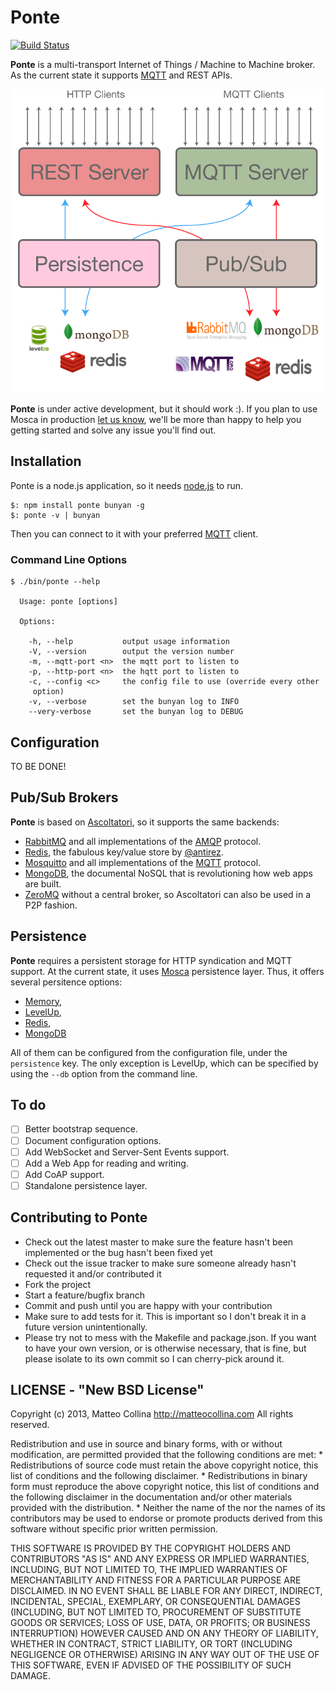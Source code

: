Ponte
=====

[![Build
Status](https://travis-ci.org/mcollina/ponte.png)](https://travis-ci.org/mcollina/ponte)

__Ponte__ is a multi-transport Internet of Things / Machine to Machine broker.
As the current state it supports [MQTT](http://mqtt.org/) and REST
APIs.

![Ponte Architecture](./architecture.png)

__Ponte__ is under active development, but it should work :).
If you plan to use Mosca in production
[let us know](http://twitter.com/matteocollina), we'll be more than
happy to help you getting started and solve any issue you'll find out.


## Installation 

Ponte is a node.js application, so it needs [node.js](http://nodejs.org)
to run.

```
$: npm install ponte bunyan -g
$: ponte -v | bunyan
```

Then you can connect to it with your preferred [MQTT](http://mqtt.org)
client.

### Command Line Options

```
$ ./bin/ponte --help

  Usage: ponte [options]

  Options:

    -h, --help           output usage information
    -V, --version        output the version number
    -m, --mqtt-port <n>  the mqtt port to listen to
    -p, --http-port <n>  the hqtt port to listen to
    -c, --config <c>     the config file to use (override every other
     option)
    -v, --verbose        set the bunyan log to INFO
    --very-verbose       set the bunyan log to DEBUG
```

## Configuration

TO BE DONE!

## Pub/Sub Brokers

__Ponte__ is based on
[Ascoltatori](http://github.com/mcollina/ascoltatori), so it supports the same backends:

* [RabbitMQ](http://www.rabbitmq.com/) and all implementations of
  the [AMQP](http://www.amqp.org/) protocol.
* [Redis](http://redis.io/), the fabulous key/value store by
  [@antirez](https://github.com/antirez).
* [Mosquitto](http://mosquitto.org/) and all implementations of the
  [MQTT](http://mqtt.org/) protocol.
* [MongoDB](http://www.mongodb.org/), the documental NoSQL that
  is revolutioning how web apps are built.
* [ZeroMQ](http://www.zeromq.org/) without a central broker, so
  Ascoltatori can also be used in a P2P fashion.

## Persistence

__Ponte__ requires a persistent storage for HTTP syndication and MQTT
support.
At the current state, it uses [Mosca](http://github.com/mcollina/mosca)
persistence layer.
Thus, it offers several persitence options:

* [Memory](http://mcollina.github.com/mosca/docs/lib/persistence/memory.js.html),
* [LevelUp](http://mcollina.github.com/mosca/docs/lib/persistence/levelup.js.html),
* [Redis](http://mcollina.github.com/mosca/docs/lib/persistence/redis.js.html),
* [MongoDB](http://mcollina.github.com/mosca/docs/lib/persistence/mongo.js.html)

All of them can be configured from the configuration file, under the
`persistence` key. The only exception is LevelUp, which can be specified
by using the `--db` option from the command line.

## To do

* [ ] Better bootstrap sequence.
* [ ] Document configuration options.
* [ ] Add WebSocket and Server-Sent Events support.
* [ ] Add a Web App for reading and writing.
* [ ] Add CoAP support.
* [ ] Standalone persistence layer.

## Contributing to Ponte

* Check out the latest master to make sure the feature hasn't been
  implemented or the bug hasn't been fixed yet
* Check out the issue tracker to make sure someone already hasn't
  requested it and/or contributed it
* Fork the project
* Start a feature/bugfix branch
* Commit and push until you are happy with your contribution
* Make sure to add tests for it. This is important so I don't break it
  in a future version unintentionally.
* Please try not to mess with the Makefile and package.json. If you
  want to have your own version, or is otherwise necessary, that is
  fine, but please isolate to its own commit so I can cherry-pick around
  it.

## LICENSE - "New BSD License"

Copyright (c) 2013, Matteo Collina http://matteocollina.com
All rights reserved.

Redistribution and use in source and binary forms, with or without
modification, are permitted provided that the following conditions are
met:
    * Redistributions of source code must retain the above copyright
      notice, this list of conditions and the following
      disclaimer.
    * Redistributions in binary form must reproduce the above copyright
      notice, this list of conditions and the following disclaimer
      in the documentation and/or other materials provided with the
      distribution.
    * Neither the name of the <organization> nor the
      names of its contributors may be used to endorse or promote
      products derived from this software without specific prior written
      permission.

THIS SOFTWARE IS PROVIDED BY THE COPYRIGHT HOLDERS AND CONTRIBUTORS "AS
IS" AND
ANY EXPRESS OR IMPLIED WARRANTIES, INCLUDING, BUT NOT LIMITED TO, THE
IMPLIED
WARRANTIES OF MERCHANTABILITY AND FITNESS FOR A PARTICULAR PURPOSE ARE
DISCLAIMED. IN NO EVENT SHALL <COPYRIGHT HOLDER> BE LIABLE FOR ANY
DIRECT, INDIRECT, INCIDENTAL, SPECIAL, EXEMPLARY, OR CONSEQUENTIAL
DAMAGES
(INCLUDING, BUT NOT LIMITED TO, PROCUREMENT OF SUBSTITUTE GOODS OR
SERVICES;
LOSS OF USE, DATA, OR PROFITS; OR BUSINESS INTERRUPTION) HOWEVER CAUSED
AND
ON ANY THEORY OF LIABILITY, WHETHER IN CONTRACT, STRICT LIABILITY, OR
TORT
(INCLUDING NEGLIGENCE OR OTHERWISE) ARISING IN ANY WAY OUT OF THE USE OF
THIS
SOFTWARE, EVEN IF ADVISED OF THE POSSIBILITY OF SUCH DAMAGE.
